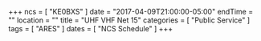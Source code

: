 +++
ncs = [ "KE0BXS" ]
date = "2017-04-09T21:00:00-05:00"
endTime = ""
location = ""
title = "UHF VHF Net 15"
categories = [ "Public Service" ]
tags = [ "ARES" ]
dates = [ "NCS Schedule" ]
+++
